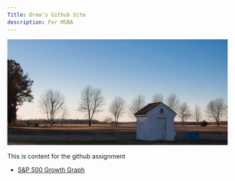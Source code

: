 ```yaml
---
Title: Drew's Github Site
description: For MSBA 
---
```


![Surry Sunset](/pics/sunset.JPG)


This is content for the github assignment

- [S&P 500 Growth Graph](/timeseries/index.md)

